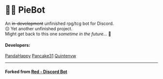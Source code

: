 # 🍰🍰 PieBot

An ~~in-development~~ unfinished rpg/tcg bot for Discord.<br>
😔 Yet another unfinished project.<br>
Might get back to this one *sometime in the future...* 👀

#### Developers:

[PandaHappy](https://github.com/Quantomistro3178)
[Pancake31](https://github.com/Pancake31)
[Quintenvw](https://github.com/Quintenvw)

<hr> 

#### Forked from [Red - Discord Bot](https://github.com/Cog-Creators/Red-DiscordBot)
